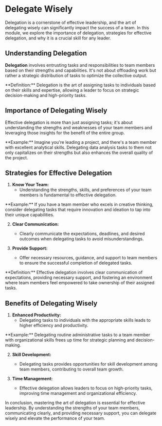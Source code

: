 # Delegate Wisely

Delegation is a cornerstone of effective leadership, and the art of delegating wisely can significantly impact the success of a team. In this module, we explore the importance of delegation, strategies for effective delegation, and why it is a crucial skill for any leader.

## Understanding Delegation

**Delegation** involves entrusting tasks and responsibilities to team members based on their strengths and capabilities. It's not about offloading work but rather a strategic distribution of tasks to optimize the collective output. 

<div class="blue">
  **Definition:** Delegation is the art of assigning tasks to individuals based on their skills and expertise, allowing a leader to focus on strategic decision-making and high-priority tasks.
</div>

## Importance of Delegating Wisely

Effective delegation is more than just assigning tasks; it's about understanding the strengths and weaknesses of your team members and leveraging those insights for the benefit of the entire group. 

<div class="red">
  **Example:** Imagine you're leading a project, and there's a team member with excellent analytical skills. Delegating data analysis tasks to them not only capitalizes on their strengths but also enhances the overall quality of the project.
</div>

## Strategies for Effective Delegation

1. **Know Your Team:**
   - Understanding the strengths, skills, and preferences of your team members is fundamental to effective delegation.

<div class="red">
  **Example:** If you have a team member who excels in creative thinking, consider delegating tasks that require innovation and ideation to tap into their unique capabilities.
</div>

2. **Clear Communication:**
   - Clearly communicate the expectations, deadlines, and desired outcomes when delegating tasks to avoid misunderstandings.

3. **Provide Support:**
   - Offer necessary resources, guidance, and support to team members to ensure the successful completion of delegated tasks.

<div class="blue">
  **Definition:** Effective delegation involves clear communication of expectations, providing necessary support, and fostering an environment where team members feel empowered to take ownership of their assigned tasks.
</div>

## Benefits of Delegating Wisely

1. **Enhanced Productivity:**
   - Delegating tasks to individuals with the appropriate skills leads to higher efficiency and productivity.

<div class="red">
  **Example:** Delegating routine administrative tasks to a team member with organizational skills frees up time for strategic planning and decision-making.
</div>

2. **Skill Development:**
   - Delegating tasks provides opportunities for skill development among team members, contributing to overall team growth.

3. **Time Management:**
   - Effective delegation allows leaders to focus on high-priority tasks, improving time management and organizational efficiency.

In conclusion, mastering the art of delegation is essential for effective leadership. By understanding the strengths of your team members, communicating clearly, and providing necessary support, you can delegate wisely and elevate the performance of your team.
